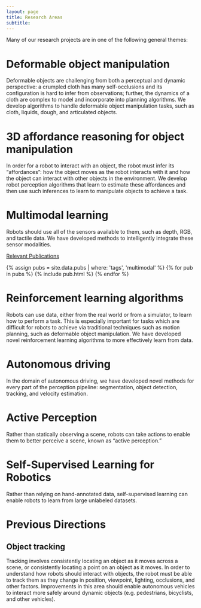 ```yaml
---
layout: page
title: Research Areas
subtitle:
---
```


Many of our research projects are in one of the following general themes:

# Deformable object manipulation

Deformable objects are challenging from both a perceptual and dynamic perspective: a crumpled cloth has many self-occlusions and its configuration is hard to infer from observations; further, the dynamics of a cloth are complex to model and incorporate into planning algorithms.  We develop algorithms to handle deformable object manipulation tasks, such as cloth, liquids, dough, and articulated objects.

# 3D affordance reasoning for object manipulation

In order for a robot to interact with an object, the robot must infer its “affordances”: how the object moves as the robot interacts with it and how the object can interact with other objects in the environment. We develop robot perception algorithms that learn to estimate these affordances and then use such inferences to learn to manipulate objects to achieve a task.

# Multimodal learning

Robots should use all of the sensors available to them, such as depth, RGB, and tactile data.  We have developed methods to intelligently integrate these sensor modalities.

<!-- [<a href="javascript:copy(div2014rss, abs2014rss)">abstract</a>] -->
<a href="javascript:">Relevant Publications</a>
<table id="pubs-multimodal" cellpadding="10" width="100%" style="display: none;">
    {% assign pubs = site.data.pubs | where: 'tags', 'multimodal' %}
    {% for pub in pubs %}
        {% include pub.html %}
    {% endfor %}
</table>

<!-- <details>
    <summary>Relevant Publications</summary>
    <table cellpadding="10" width="100%">
        {% assign pubs = site.data.pubs | where: 'tags', 'multimodal' %}
        {% for pub in pubs %}
            {% include pub.html %}
        {% endfor %}
    </table>
</details> -->

# Reinforcement learning algorithms

Robots can use data, either from the real world or from a simulator, to learn how to perform a task.  This is especially important for tasks which are difficult for robots to achieve via traditional techniques such as motion planning, such as deformable object manipulation.  We have developed novel reinforcement learning algorithms to more effectively learn from data.

# Autonomous driving

In the domain of autonomous driving, we have developed novel methods for every part of the perception pipeline: segmentation, object detection, tracking, and velocity estimation.  

# Active Perception

Rather than statically observing a scene, robots can take actions to enable them to better perceive a scene, known as “active perception.”

# Self-Supervised Learning for Robotics

Rather than relying on hand-annotated data, self-supervised learning can enable robots to learn from large unlabeled datasets.

# Previous Directions

## Object tracking

Tracking involves consistently locating an object as it moves across a scene, or consistently locating a point on an object as it moves.  In order to understand how robots should interact with objects, the robot must be able to track them as they change in position, viewpoint, lighting, occlusions, and other factors.  Improvements in this area should enable autonomous vehicles to interact more safely around dynamic objects (e.g. pedestrians, bicyclists, and other vehicles).